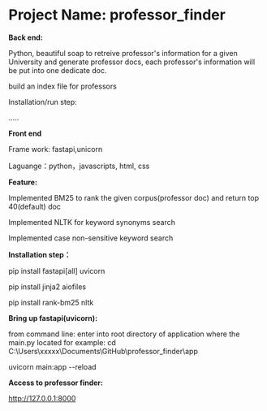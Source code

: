 # Project Name: professor_finder

**Back end:**

Python, beautiful soap to retreive professor's information for a given University and generate professor docs, each professor's information will be put into one dedicate doc.

build an index file for professors

Installation/run step:

.....

**Front end**

Frame work: fastapi,unicorn

Laguange：python，javascripts, html, css

**Feature:**

Implemented BM25 to rank the given corpus(professor doc) and return top 40(default) doc

Implemented NLTK for keyword synonyms search

Implemented case non-sensitive keyword search

**Installation step：**

pip install fastapi[all] uvicorn

pip install jinja2 aiofiles

pip install rank-bm25 nltk

**Bring up fastapi(uvicorn):**

from command line: enter into root directory of application where the main.py located
for example:
cd C:\Users\xxxxx\Documents\GitHub\professor_finder\app

uvicorn main:app --reload

**Access to professor finder:**

http://127.0.0.1:8000


